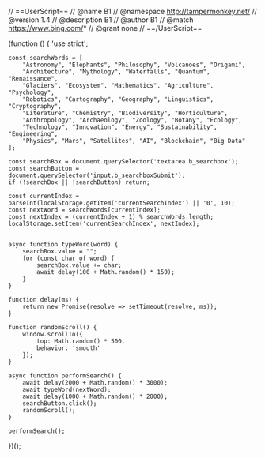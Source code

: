 // ==UserScript==
// @name         B1
// @namespace    http://tampermonkey.net/
// @version      1.4
// @description  B1
// @author       B1
// @match        https://www.bing.com/*
// @grant        none
// ==/UserScript==

(function () {
    'use strict';

    const searchWords = [
        "Astronomy", "Elephants", "Philosophy", "Volcanoes", "Origami",
        "Architecture", "Mythology", "Waterfalls", "Quantum", "Renaissance",
        "Glaciers", "Ecosystem", "Mathematics", "Agriculture", "Psychology",
        "Robotics", "Cartography", "Geography", "Linguistics", "Cryptography",
        "Literature", "Chemistry", "Biodiversity", "Horticulture",
        "Anthropology", "Archaeology", "Zoology", "Botany", "Ecology",
        "Technology", "Innovation", "Energy", "Sustainability", "Engineering",
        "Physics", "Mars", "Satellites", "AI", "Blockchain", "Big Data"
    ];

    const searchBox = document.querySelector('textarea.b_searchbox');
    const searchButton = document.querySelector('input.b_searchboxSubmit');
    if (!searchBox || !searchButton) return;

    const currentIndex = parseInt(localStorage.getItem('currentSearchIndex') || '0', 10);
    const nextWord = searchWords[currentIndex];
    const nextIndex = (currentIndex + 1) % searchWords.length;
    localStorage.setItem('currentSearchIndex', nextIndex);


    async function typeWord(word) {
        searchBox.value = "";
        for (const char of word) {
            searchBox.value += char;
            await delay(100 + Math.random() * 150);
        }
    }

    function delay(ms) {
        return new Promise(resolve => setTimeout(resolve, ms));
    }

    function randomScroll() {
        window.scrollTo({
            top: Math.random() * 500,
            behavior: 'smooth'
        });
    }

    async function performSearch() {
        await delay(2000 + Math.random() * 3000);
        await typeWord(nextWord);
        await delay(1000 + Math.random() * 2000);
        searchButton.click();
        randomScroll();
    }

    performSearch();
})();
